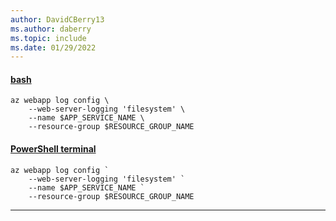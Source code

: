 ```yaml
---
author: DavidCBerry13
ms.author: daberry
ms.topic: include
ms.date: 01/29/2022
---
```

#### [bash](#tab/terminal-bash)

```azurecli
az webapp log config \
    --web-server-logging 'filesystem' \
    --name $APP_SERVICE_NAME \
    --resource-group $RESOURCE_GROUP_NAME
```

#### [PowerShell terminal](#tab/terminal-powershell)

```azurecli
az webapp log config `
    --web-server-logging 'filesystem' `
    --name $APP_SERVICE_NAME `
    --resource-group $RESOURCE_GROUP_NAME
```

---
